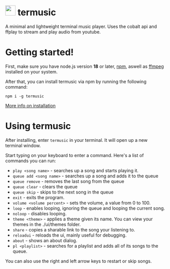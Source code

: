# <img src="https://github.com/pyrretsoftware/termusic/raw/main/images/icon.png" width="32"/> termusic

A minimal and lightweight terminal music player. Uses the cobalt api and ffplay to stream and play audio from youtube.
# Getting started!
First, make sure you have node.js version **18** or later, [npm](https://npmjs.org), aswell as [ffmpeg](https://ffmpeg.org) installed on your system.

After that, you can install termusic via npm by running the following command:

```
npm i -g termusic
```

[More info on installation](https://github.com/pyrretsoftware/termusic/wiki/Installing-termusic)
# Using termusic
After installing, enter ``termusic`` in your terminal. It will open up a new terminal window.

Start typing on your keyboard to enter a command. Here's a list of commands you can run:
- ``play <song name>`` - searches up a song and starts playing it.
- ``queue add <song name>`` - searches up a song and adds it to the queue
- ``queue remove`` - removes the last song from the queue
- ``queue clear`` - clears the queue
- ``queue skip`` - skips to the next song in the queue
- ``exit`` - exits the program.
- ``volume <volume percent>`` - sets the volume, a value from 0 to 100.
- ``loop`` - enables looping, ignoring the queue and looping the current song.
- ``noloop`` - disables looping.
- ``theme <theme>`` - applies a theme given its name. You can view your themes in the ./ui/themes folder.
- ``share`` - copies a sharable link to the song your listening to.
- ``reloadui`` - reloads the ui, mainly useful for debugging.
- ``about`` - shows an about dialog.
- ``pl <playlist>`` - searches for a playlist and adds all of its songs to the queue.


You can also use the right and left arrow keys to restart or skip songs.
